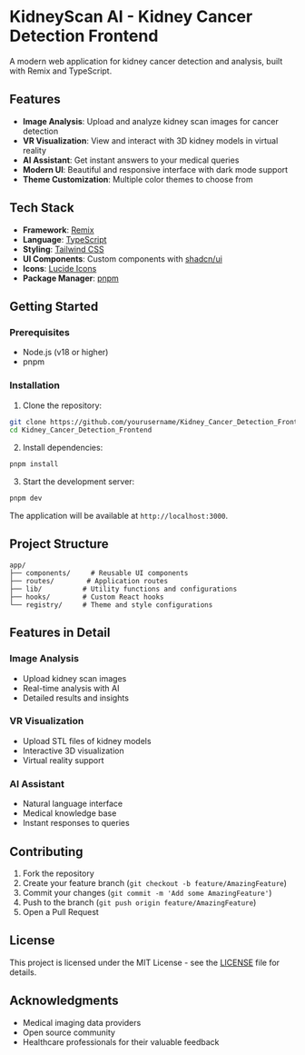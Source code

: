 # KidneyScan AI - Kidney Cancer Detection Frontend

A modern web application for kidney cancer detection and analysis, built with Remix and TypeScript.

## Features

- **Image Analysis**: Upload and analyze kidney scan images for cancer detection
- **VR Visualization**: View and interact with 3D kidney models in virtual reality
- **AI Assistant**: Get instant answers to your medical queries
- **Modern UI**: Beautiful and responsive interface with dark mode support
- **Theme Customization**: Multiple color themes to choose from

## Tech Stack

- **Framework**: [Remix](https://remix.run/)
- **Language**: [TypeScript](https://www.typescriptlang.org/)
- **Styling**: [Tailwind CSS](https://tailwindcss.com/)
- **UI Components**: Custom components with [shadcn/ui](https://ui.shadcn.com/)
- **Icons**: [Lucide Icons](https://lucide.dev/)
- **Package Manager**: [pnpm](https://pnpm.io/)

## Getting Started

### Prerequisites

- Node.js (v18 or higher)
- pnpm

### Installation

1. Clone the repository:
```bash
git clone https://github.com/yourusername/Kidney_Cancer_Detection_Frontend.git
cd Kidney_Cancer_Detection_Frontend
```

2. Install dependencies:
```bash
pnpm install
```

3. Start the development server:
```bash
pnpm dev
```

The application will be available at `http://localhost:3000`.

## Project Structure

```
app/
├── components/     # Reusable UI components
├── routes/        # Application routes
├── lib/          # Utility functions and configurations
├── hooks/        # Custom React hooks
└── registry/     # Theme and style configurations
```

## Features in Detail

### Image Analysis
- Upload kidney scan images
- Real-time analysis with AI
- Detailed results and insights

### VR Visualization
- Upload STL files of kidney models
- Interactive 3D visualization
- Virtual reality support

### AI Assistant
- Natural language interface
- Medical knowledge base
- Instant responses to queries

## Contributing

1. Fork the repository
2. Create your feature branch (`git checkout -b feature/AmazingFeature`)
3. Commit your changes (`git commit -m 'Add some AmazingFeature'`)
4. Push to the branch (`git push origin feature/AmazingFeature`)
5. Open a Pull Request

## License

This project is licensed under the MIT License - see the [LICENSE](LICENSE) file for details.

## Acknowledgments

- Medical imaging data providers
- Open source community
- Healthcare professionals for their valuable feedback
